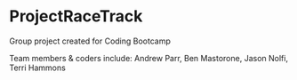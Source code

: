 # ProjectRaceTrack
Group project created for Coding Bootcamp

Team members & coders include: 
Andrew Parr,
Ben Mastorone,
Jason Nolfi,
Terri Hammons

